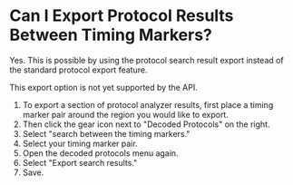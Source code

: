 # Can I Export Protocol Results Between Timing Markers?

Yes. This is possible by using the protocol search result export instead of the standard protocol export feature.

This export option is not yet supported by the API.

1. To export a section of protocol analyzer results, first place a timing marker pair around the region you would like to export.
2. Then click the gear icon next to "Decoded Protocols" on the right.
3. Select "search between the timing markers."
4. Select your timing marker pair.
5. Open the decoded protocols menu again.
6. Select "Export search results."
7. Save.
